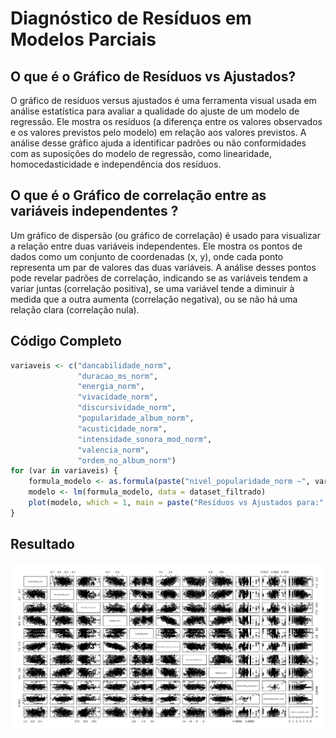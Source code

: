 # Diagnóstico de Resíduos em Modelos Parciais

## O que é o Gráfico de Resíduos vs Ajustados?
O gráfico de resíduos versus ajustados é uma ferramenta visual usada em análise estatística para avaliar a qualidade do ajuste de um modelo de regressão. Ele mostra os resíduos (a diferença entre os valores observados e os valores previstos pelo modelo) em relação aos valores previstos. A análise desse gráfico ajuda a identificar padrões ou não conformidades com as suposições do modelo de regressão, como linearidade, homocedasticidade e independência dos resíduos.

## O que é o Gráfico de correlação entre as variáveis independentes ?
Um gráfico de dispersão (ou gráfico de correlação) é usado para visualizar a relação entre duas variáveis independentes. Ele mostra os pontos de dados como um conjunto de coordenadas (x, y), onde cada ponto representa um par de valores das duas variáveis. A análise desses pontos pode revelar padrões de correlação, indicando se as variáveis tendem a variar juntas (correlação positiva), se uma variável tende a diminuir à medida que a outra aumenta (correlação negativa), ou se não há uma relação clara (correlação nula). 


## Código Completo
```r
variaveis <- c("dancabilidade_norm", 
               "duracao_ms_norm",
               "energia_norm",
               "vivacidade_norm",
               "discursividade_norm",
               "popularidade_album_norm",
               "acusticidade_norm",
               "intensidade_sonora_mod_norm",
               "valencia_norm",
               "ordem_no_album_norm")
for (var in variaveis) {
    formula_modelo <- as.formula(paste("nivel_popularidade_norm ~", var))
    modelo <- lm(formula_modelo, data = dataset_filtrado)
    plot(modelo, which = 1, main = paste("Resíduos vs Ajustados para:", var))
}

```

## Resultado
![Gráfico Resíduos x Ajustados](results/graphs/residuos-ajustados.png)
